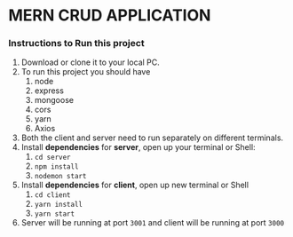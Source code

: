 # MERN CRUD APPLICATION

### Instructions to Run this project

1. Download or clone it to your local PC.
2. To run this project you should have
   1. node
   2. express 
   3. mongoose
   4. cors
   5. yarn 
   6. Axios
4. Both the client and server need to run separately on different terminals. 
5. Install <b>dependencies</b> for **server**, open up your terminal or Shell: 
   1. `cd server`
   2. `npm install`
   3. `nodemon start`
6. Install <b>dependencies</b> for __client__, open up new terminal or Shell
   1. `cd client`
   2. `yarn install`
   3. `yarn start`
7. Server will be running at port `3001` and client will be running at port `3000`
